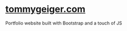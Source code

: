 # [tommygeiger.com](http://tommygeiger.com)

Portfolio website built with Bootstrap and a touch of JS


